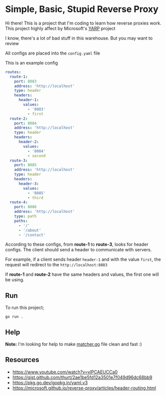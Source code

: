 # Simple, Basic, Stupid Reverse Proxy

Hi there! This is a project that I'm coding to learn how reverse proxies work. This project highly affect by Microsoft's [YARP](https://microsoft.github.io/reverse-proxy/) project

I know, there's a lot of bad stuff in this warehouse. But you may want to review

All configs are placed into the `config.yaml` file

This is an example config

```yaml
routes:
  route-1:
    port: 8083
    address: 'http://localhost'
    type: header
    headers:
      header-1:
        values:
          - '8083'
          - first
  route-2:
    port: 8084
    address: 'http://localhost'
    type: header
    headers:
      header-2:
        values:
          - '8084'
          - second
  route-3:
    port: 8085
    address: 'http://localhost'
    type: header
    headers:
      header-3:
        values:
          - '8085'
          - third
  route-4:
    port: 8086
    address: 'http://localhost'
    type: path
    paths:
      - '/'
      - '/about'
      - '/contact'
```

According to these configs, from **route-1** to **route-3**, looks for header configs. The client should send a header to communicate with servers.


For example, if a client sends header `header-1` and with the value `first`, the request will redirect to the `http://localhost:8083`

If **route-1** and **route-2** have the same headers and values, the first one will be using.

## Run

To run this project;

`go run .`

## Help

**Note:** I'm looking for help to make [matcher.go](/internal/matcher.go) file clean and fast :)

## Resources

- https://www.youtube.com/watch?v=vlPCAEUCCa0
- https://gist.github.com/thurt/2ae1be5fd12a3501e7f049d96dc68bb9
- https://pkg.go.dev/gopkg.in/yaml.v3
- https://microsoft.github.io/reverse-proxy/articles/header-routing.html